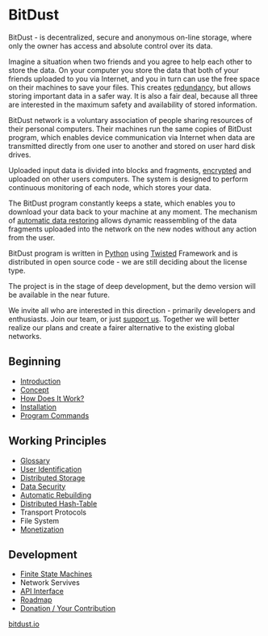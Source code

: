 # BitDust

BitDust - is decentralized, secure and anonymous on-line storage, where only the owner has access and absolute control over its data.

Imagine a situation when two friends and you agree to help each other to store the data. On your computer you store the data that both of your friends uploaded to you via Internet, and you in turn can use the free space on their machines to save your files. This creates [redundancy](storage.md), but allows storing important data in a safer way. It is also a fair deal, because all three are interested in the maximum safety and availability of stored information.

BitDust network is a voluntary association of people sharing resources of their personal computers. Their machines run the same copies of BitDust program, which enables device communication via Internet when data are transmitted directly from one user to another and stored on user hard disk drives. 

Uploaded input data is divided into blocks and fragments, [encrypted](security.md) and uploaded on other users computers. The system is designed to perform continuous monitoring of each node, which stores your data.

The BitDust program constantly keeps a state, which enables you to download your data back to your machine at any moment. The mechanism of [automatic data restoring](rebuilding.md) allows dynamic reassembling of the data fragments uploaded into the network on the new nodes without any action from the user. 

BitDust program is written in [Python](http://python.org) using [Twisted](http://twistedmatrix.com/) Framework and is distributed in open source code - we are still deciding about the license type. 

The project is in the stage of deep development, but the demo version will be available in the near future. 

We invite all who are interested in this direction - primarily developers and enthusiasts. Join our team, or just [support us](donate.md). Together we will better realize our plans and create a fairer alternative to the existing global networks.


## Beginning

+ [Introduction](intro.md)
+ [Concept](concept.md)
+ [How Does It Work?](principle.md)
+ [Installation](install.md)
+ [Program Commands](commands.md)


## Working Principles

+ [Glossary](glossary.md)
+ [User Identification](identities.md)
+ [Distributed Storage](storage.md)
+ [Data Security](security.md)
+ [Automatic Rebuilding](rebuilding.md)
+ [Distributed Hash-Table](dht.md)
+ Transport Protocols
+ File System
+ [Monetization](monetization.md)


## Development

+ [Finite State Machines](automats.md)
+ Network Servives
+ [API Interface](api.md)
+ [Roadmap](roadmap.md)
+ [Donation / Your Contribution](donate.md)


[bitdust.io](http://bitdust.io)
